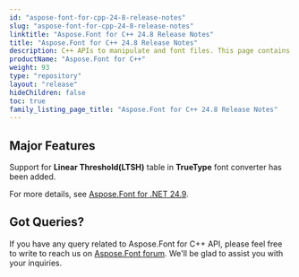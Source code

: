 ```yaml
---
id: "aspose-font-for-cpp-24-8-release-notes"
slug: "aspose-font-for-cpp-24-8-release-notes"
linktitle: "Aspose.Font for C++ 24.8 Release Notes"
title: "Aspose.Font for C++ 24.8 Release Notes"
description: C++ APIs to manipulate and font files. This page contains new Aspose.Font for C++ features, enhancement, and bug fixes in 2024, version 24.8.
productName: "Aspose.Font for C++"
weight: 93
type: "repository"
layout: "release"
hideChildren: false
toc: true
family_listing_page_title: "Aspose.Font for C++ 24.8 Release Notes"
---
```


## Major Features

Support for **Linear Threshold(LTSH)** table in **TrueType** font converter has been added.

For more details, see [Aspose.Font for .NET 24.9](/font/net/release-notes/2024/aspose-font-for-net-24-9-release-notes/).

## Got Queries?
If you have any query related to Aspose.Font for C++ API, please feel free to write to reach us on [Aspose.Font forum](https://forum.aspose.com/c/font/). We'll be glad to assist you with your inquiries.
